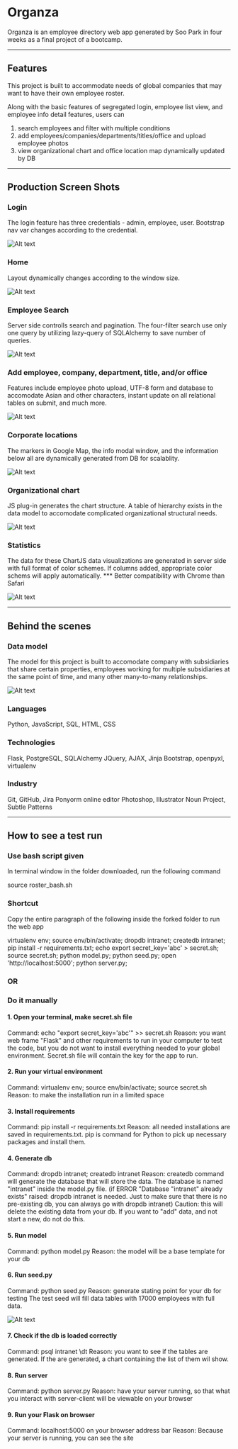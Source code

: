 # Organza

Organza is an employee directory web app generated by Soo Park in four weeks as a final project of a bootcamp.
 
---
 
## Features
 
 
This project is built to accommodate needs of global companies that may want to have their own employee roster. 
 
Along with the basic features of segregated login, employee list view, and employee info detail features, users can
 
1) search employees and filter with multiple conditions
2) add employees/companies/departments/titles/office and upload employee photos
3) view organizational chart and office location map dynamically updated by DB
 
 
---
 
## Production Screen Shots
 
 
 
### Login
 
The login feature has three credentials - admin, employee, user. Bootstrap nav var changes according to the credential.
 
 
![Alt text](/NOT_FOR_DEPLOYMENT/production_screen_shots/login.gif?raw=true "Optional Title")
 
 
 
 
### Home
 
 
 
Layout dynamically changes according to the window size.
 
 
![Alt text](/NOT_FOR_DEPLOYMENT/production_screen_shots/bootstrap.gif?raw=true "Optional Title")
 
 
 
### Employee Search
 
 
 
Server side controlls search and pagination. The four-filter search use only one query by utilizing lazy-query of SQLAlchemy to save number of queries.
 
 
![Alt text](/NOT_FOR_DEPLOYMENT/production_screen_shots/search.gif?raw=true "Optional Title")
 
 
 
 
### Add employee, company, department, title, and/or office
 
 
 
Features include employee photo upload, UTF-8 form and database to accomodate Asian and other characters, instant update on all relational tables on submit, and much more.
 
 
![Alt text](/NOT_FOR_DEPLOYMENT/production_screen_shots/add_company.gif?raw=true "Optional Title")
 
 
 
 
### Corporate locations
 
 
 
The markers in Google Map, the info modal window, and the information below all are dynamically generated from DB for scalablity.
 
 
![Alt text](/NOT_FOR_DEPLOYMENT/production_screen_shots/map.png?raw=true "Optional Title")
 
 
 
 
### Organizational chart
 
 
 
JS plug-in generates the chart structure. A table of hierarchy exists in the data model to accomodate complicated organizational structural needs.
 
 
![Alt text](/NOT_FOR_DEPLOYMENT/production_screen_shots/orgchart.gif?raw=true "Optional Title")
 
 
 
 
### Statistics
 
 
 
The data for these ChartJS data visualizations are generated in server side with full format of color schemes. If columns added, appropriate color schems will apply automatically. *** Better compatibility with Chrome than Safari
 
 
![Alt text](/NOT_FOR_DEPLOYMENT/production_screen_shots/stats.gif?raw=true "Optional Title")
 
 
 
---
 
## Behind the scenes
 
 
### Data model
 
The model for this project is built to accomodate company with subsidiaries that share certain properties, employees working for multiple subsidiaries at the same point of time, and many other many-to-many relationships.
 

![Alt text](/NOT_FOR_DEPLOYMENT/production_screen_shots/db_v010.png?raw=true "Optional Title")
 
 
 
### Languages
Python, JavaScript, SQL, HTML, CSS
 
### Technologies
Flask, PostgreSQL, SQLAlchemy
JQuery, AJAX, Jinja
Bootstrap, openpyxl, virtualenv
 
### Industry
Git, GitHub, Jira
Ponyorm online editor
Photoshop, Illustrator
Noun Project, Subtle Patterns
 
 
---

## How to see a test run
 
 
 
 
 
 
### Use bash script given


In terminal window in the folder downloaded, run the following command

source roster_bash.sh


### Shortcut


Copy the entire paragraph of the following inside the forked folder to run the web app

virtualenv env; source env/bin/activate; dropdb intranet; createdb intranet; pip install -r requirements.txt; echo export secret_key='abc' > secret.sh; source secret.sh; python model.py; python seed.py; open 'http://localhost:5000'; python server.py;

### OR


### Do it manually


#### 1. Open your terminal, make secret.sh file

Command: echo "export secret_key='abc'" >> secret.sh
Reason: you want web frame "Flask" and other requirements to run in your computer to test the code, but you do not want to install everything needed to your global environment. Secret.sh file will contain the key for the app to run.

#### 2. Run your virtual environment

Command: virtualenv env; source env/bin/activate; source secret.sh
Reason: to make the installation run in a limited space


#### 3. Install requirements

Command: pip install -r requirements.txt
Reason: all needed installations are saved in requirements.txt. pip is command for Python to pick up necessary packages and install them.

#### 4. Generate db

Command: dropdb intranet; createdb intranet
Reason: createdb command will generate the database that will store the data. The database is named "intranet" inside the model.py file. (if ERROR "Database "intranet" already exists" raised: dropdb intranet is needed. Just to make sure that there is no pre-existing db, you can always go with dropdb intranet)
Caution: this will delete the existing data from your db. If you want to "add" data, and not start a new, do not do this.

#### 5. Run model

Command: python model.py
Reason: the model will be a base template for your db

#### 6. Run seed.py

Command: python seed.py
Reason: generate stating point for your db for testing
The test seed will fill data tables with 17000 employees with full data.

![Alt text](/NOT_FOR_DEPLOYMENT/production_screen_shots/seed.gif?raw=true "Optional Title")

#### 7. Check if the db is loaded correctly

Command: psql intranet
         \dt
Reason: you want to see if the tables are generated. If the are generated, a chart containing the list of them wil show.

#### 8. Run server

Command: python server.py
Reason: have your server running, so that what you interact with server-client will be viewable on your browser

#### 9. Run your Flask on browser

Command: localhost:5000 on your browser address bar
Reason: Because your server is running, you can see the site
